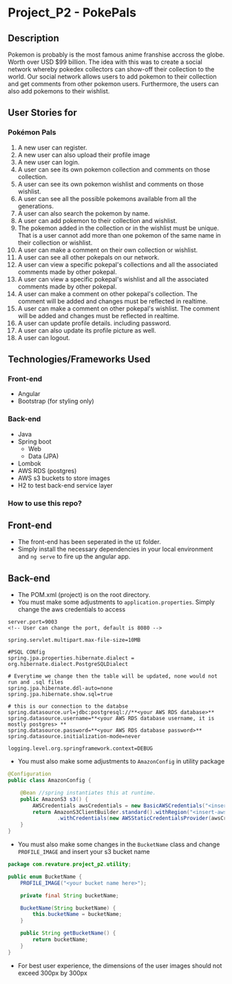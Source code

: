 # Project_P2 - PokePals

## Description
Pokemon is probably is the most famous anime franshise accross the globe. Worth over USD $99 billion. The idea with this was to create a social network whereby pokedex collectors can show-off their collection to the world. Our social network allows users to add pokemon to their collection and get comments from other pokemon users. Furthermore, the users can also add pokemons to their wishlist.

## User Stories for 
### Pokémon Pals
1.	A new user can register.
2.  A new user can also upload their profile image
2.	A new user can login.
3.  A user can see its own pokemon collection and comments on those collection.
4.  A user can see its own pokemon wishlist and comments on those wishlist.
5.  A user can see all the possible pokemons available from all the generations.
6.  A user can also search the pokemon by name.
7.  A user can add pokemon to their collection and wishlist.
8.  The pokemon added in the collection or in the wishlist must be unique. That is a user cannot add more than one pokemon of the same name in their collection or wishlist.
9. A user can make a comment on their own collection or wishlist.
10. A user can see all other pokepals on our network.
11. A user can view a specific pokepal's collections and all the associated comments made by other pokepal.
12. A user can view a specific pokepal's wishlist and all the associated comments made by other pokepal.
13. A user can make a comment on other pokepal's collection. The comment will be added and changes must be reflected in realtime. 
14. A user can make a comment on other pokepal's wishlist. The comment will be added and changes must be reflected in realtime.
15. A user can update profile details. including password.
16. A user can also update its profile picture as well. 
17. A user can logout. 

## Technologies/Frameworks Used
### Front-end
- Angular
- Bootstrap (for styling only)

### Back-end
- Java
- Spring boot
    - Web
    - Data (JPA)
- Lombok
- AWS RDS (postgres)
- AWS s3 buckets to store images
- H2 to test back-end service layer

### How to use this repo?
## Front-end
- The front-end has been seperated in the `UI` folder. 
- Simply install the necessary dependencies in your local environment and `ng serve` to fire up the angular app.

## Back-end
- The POM.xml (project) is on the root directory.
- You must make some adjustments to `application.properties`. Simply change the aws credentials to access 

```properties
server.port=9003 
<!-- User can change the port, default is 8080 -->

spring.servlet.multipart.max-file-size=10MB

#PSQL CONfig
spring.jpa.properties.hibernate.dialect = org.hibernate.dialect.PostgreSQLDialect

# Everytime we change then the table will be updated, none would not run and .sql files
spring.jpa.hibernate.ddl-auto=none
spring.jpa.hibernate.show.sql=true

# this is our connection to the databse
spring.datasource.url=jdbc:postgresql://**<your AWS RDS database>**
spring.datasource.username=**<your AWS RDS database username, it is mostly postgres> **
spring.datasource.password=**<your AWS RDS database password>**
spring.datasource.initialization-mode=never

logging.level.org.springframework.context=DEBUG
``` 
- You must also make some adjustments to `AmazonConfig` in utility package
```java
@Configuration
public class AmazonConfig {

    @Bean //spring instantiates this at runtime.
    public AmazonS3 s3() {
        AWSCredentials awsCredentials = new BasicAWSCredentials("<insert your access ID>", "<insert your secret key>");
        return AmazonS3ClientBuilder.standard().withRegion("<insert-aws-region>") // like "us-east-1"
                .withCredentials(new AWSStaticCredentialsProvider(awsCredentials)).build();
    }
}
```
- You must also make some changes in the `BucketName` class and change `PROFILE_IMAGE` and insert your s3 bucket name
```Java
package com.revature.project_p2.utility;

public enum BucketName {
    PROFILE_IMAGE("<your bucket name here>");

    private final String bucketName;

    BucketName(String bucketName) {
        this.bucketName = bucketName;
    }

    public String getBucketName() {
        return bucketName;
    }
}

```
- For best user experience, the dimensions of the user images should not exceed 300px by 300px
